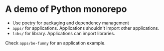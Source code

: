# A demo of Python monorepo

- Use poetry for packaging and dependency management
- `apps/` for applications. Applications shouldn't import other applications.
- `libs/` for library. Applications can import libraries.

Check `apps/be-funny` for an application example.

